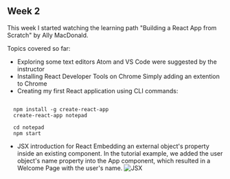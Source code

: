 ## Week 2

This week I started watching the learning path "Building a React App from Scratch" by Ally MacDonald.

Topics covered so far:
* Exploring some text editors
  Atom and VS Code were suggested by the instructor
* Installing React Developer Tools on Chrome
  Simply adding an extention to Chrome
* Creating my first React application using CLI commands:

```

  npm install -g create-react-app
  create-react-app notepad

  cd notepad
  npm start

```

* JSX introduction for React
  Embedding an external object's property inside an existing component. In the tutorial example, we added the user object's name property into the App component, which resulted in a Welcome Page with the user's name. 
![JSX](../../images/JSX.png)
